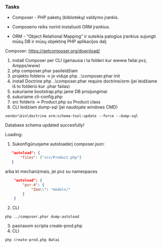 ### Tasks
* Composer - PHP paketų (bibliotekų) valdymo įrankis.

* Composerio reiks norint instaliuoti ORM įrankius.

* ORM - “Object Relational Mapping” ir suteikia patogius įrankius sujungti mūsų DB ir mūsų objektinę PHP aplikacijos dalį

Composer: https://getcomposer.org/download/ 

 1) install Composer per CLI (geriausia i ta folderi kur wwww failai pvz, Ampps/www)
 2) php composer.phar pasileidžiam
 3) projekto folderis -> jo viduje php ..\composer.phar init 
 4) install Doctrine php ..\composer.phar require doctrine/orm (jei leidžiame iš to folderio kur .phar failas)
 5) sukuriame bootstrap.php jame DB prisijungimai
 6) sukuriame cli-config.php
 7) src folderis -> Product.php su Product class
 8) CLI leidziam dump-sql (jei naudojate windows CMD) 
 ```
 vendor\bin\doctrine orm:schema-tool:update --force --dump-sql
 ```
 Database schema updated succesfully!


 Loading:

 1) Sukonfigūruojame autoloaderį composer.json:
 ```json
    "autoload": {
        "files": ["src/Product.php"]
    }
```
arba kt mechanizmais, jei pvz su namespaces
```json
    "autoload": {
        "psr-4": { 
			"Zoo\\": "models/"
		}
    }
```
2) CLI
```
php ../composer.phar dump-autoload
```
3) pasirasom scripta create-prod.php
4) CLI
```
php create-prod.php Batai
```

